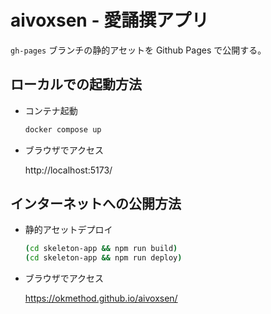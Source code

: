 # aivoxsen - 愛誦撰アプリ

`gh-pages` ブランチの静的アセットを Github Pages で公開する。

## ローカルでの起動方法

- コンテナ起動

  ```sh
  docker compose up
  ```

- ブラウザでアクセス

  http://localhost:5173/

## インターネットへの公開方法

- 静的アセットデプロイ

  ```sh
  (cd skeleton-app && npm run build)
  (cd skeleton-app && npm run deploy)
  ```

- ブラウザでアクセス

  https://okmethod.github.io/aivoxsen/
